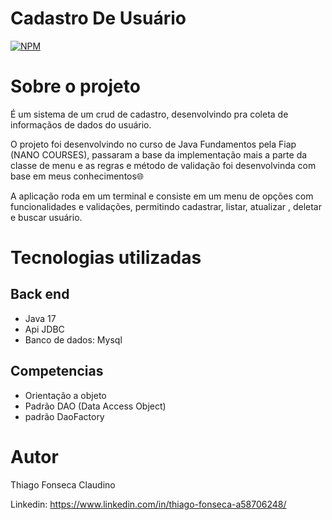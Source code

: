 # Cadastro De Usuário 
[![NPM](https://img.shields.io/npm/l/react)](https://github.com/Tfonseca200/cadastro-jdbc/blob/main/LICENSE) 

# Sobre o projeto

É um sistema de um crud de cadastro, desenvolvindo pra coleta de informaçãos de dados do usuário.

O projeto foi desenvolvindo no curso de Java Fundamentos pela Fiap (NANO COURSES), passaram a base da implementação mais a parte da classe de menu e as regras e método de validação foi desenvolvinda com base em meus conhecimentos🌐

A aplicação roda em um terminal e consiste em um menu de opções com funcionalidades e validações, permitindo cadastrar, listar, atualizar , deletar e buscar usuário.

# Tecnologias utilizadas
## Back end
- Java 17
- Api JDBC
- Banco de dados: Mysql

## Competencias
- Orientação a objeto
- Padrão DAO (Data Access Object)
- padrão DaoFactory

# Autor

Thiago Fonseca Claudino

Linkedin: https://www.linkedin.com/in/thiago-fonseca-a58706248/


